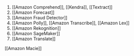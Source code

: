 1. [[Amazon Comprehend]], [[Kendra]], [[Textract]]
2. [[Amazon Forecast]]
3. [[Amazon Fraud Detector]]
4. [[Amazon Polly]], [[Amazon Transcribe]], [[Amazon Lex]]
5. [[Amazon Rekognition]]
6. [[Amazon SageMaker]]
7. [[Amazon Translate]]

[[Amazon Macie]]